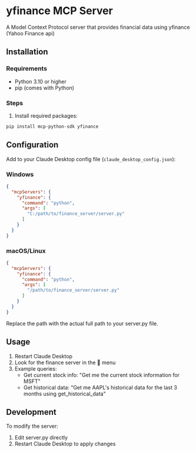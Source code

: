 # yfinance MCP Server

A Model Context Protocol server that provides financial data using yfinance (Yahoo Finance api)

## Installation

### Requirements
- Python 3.10 or higher
- pip (comes with Python)

### Steps

1. Install required packages:
```bash
pip install mcp-python-sdk yfinance
```

## Configuration

Add to your Claude Desktop config file (`claude_desktop_config.json`):

### Windows
```json
{
  "mcpServers": {
    "yfinance": {
      "command": "python",
      "args": [
        "C:/path/to/finance_server/server.py"
      ]
    }
  }
}
```

### macOS/Linux
```json
{
  "mcpServers": {
    "yfinance": {
      "command": "python",
      "args": [
        "/path/to/finance_server/server.py"
      ]
    }
  }
}
```

Replace the path with the actual full path to your server.py file.

## Usage

1. Restart Claude Desktop
2. Look for the finance server in the 🔌 menu
3. Example queries:
   - Get current stock info: "Get me the current stock information for MSFT"
   - Get historical data: "Get me AAPL's historical data for the last 3 months using get_historical_data"

## Development

To modify the server:
1. Edit server.py directly
2. Restart Claude Desktop to apply changes